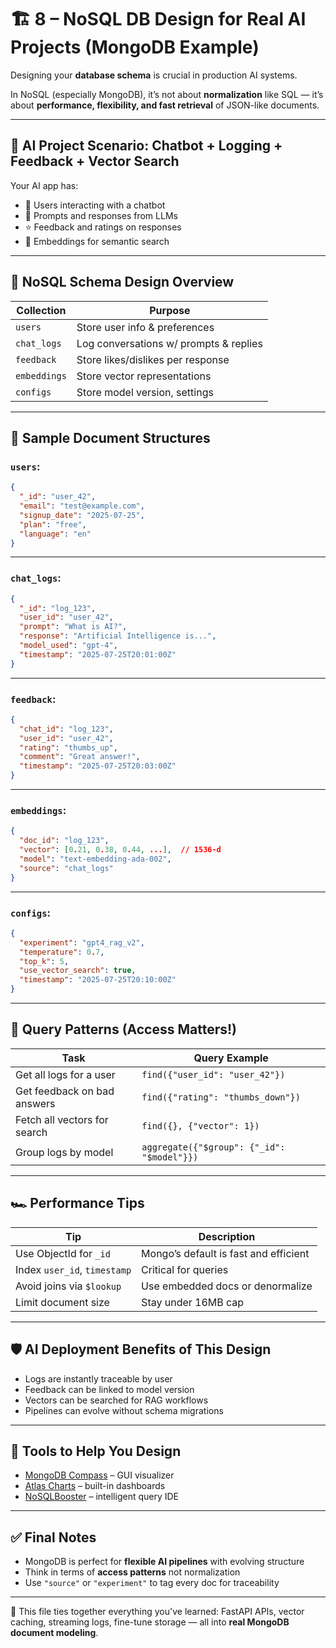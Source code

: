 
# 🏗️ 8 – NoSQL DB Design for Real AI Projects (MongoDB Example)

Designing your **database schema** is crucial in production AI systems.

In NoSQL (especially MongoDB), it’s not about **normalization** like SQL — it’s about **performance, flexibility, and fast retrieval** of JSON-like documents.

---

## 🧩 AI Project Scenario: Chatbot + Logging + Feedback + Vector Search

Your AI app has:

- 👤 Users interacting with a chatbot
- 💬 Prompts and responses from LLMs
- ⭐ Feedback and ratings on responses
- 🧠 Embeddings for semantic search

---

## 🧱 NoSQL Schema Design Overview

| Collection         | Purpose                            |
|--------------------|-------------------------------------|
| `users`            | Store user info & preferences       |
| `chat_logs`        | Log conversations w/ prompts & replies |
| `feedback`         | Store likes/dislikes per response   |
| `embeddings`       | Store vector representations        |
| `configs`          | Store model version, settings       |

---

## 📄 Sample Document Structures

### `users`:

```json
{
  "_id": "user_42",
  "email": "test@example.com",
  "signup_date": "2025-07-25",
  "plan": "free",
  "language": "en"
}
```

---

### `chat_logs`:

```json
{
  "_id": "log_123",
  "user_id": "user_42",
  "prompt": "What is AI?",
  "response": "Artificial Intelligence is...",
  "model_used": "gpt-4",
  "timestamp": "2025-07-25T20:01:00Z"
}
```

---

### `feedback`:

```json
{
  "chat_id": "log_123",
  "user_id": "user_42",
  "rating": "thumbs_up",
  "comment": "Great answer!",
  "timestamp": "2025-07-25T20:03:00Z"
}
```

---

### `embeddings`:

```json
{
  "doc_id": "log_123",
  "vector": [0.21, 0.38, 0.44, ...],  // 1536-d
  "model": "text-embedding-ada-002",
  "source": "chat_logs"
}
```

---

### `configs`:

```json
{
  "experiment": "gpt4_rag_v2",
  "temperature": 0.7,
  "top_k": 5,
  "use_vector_search": true,
  "timestamp": "2025-07-25T20:10:00Z"
}
```

---

## 🧠 Query Patterns (Access Matters!)

| Task                         | Query Example                              |
|------------------------------|--------------------------------------------|
| Get all logs for a user      | `find({"user_id": "user_42"})`             |
| Get feedback on bad answers  | `find({"rating": "thumbs_down"})`          |
| Fetch all vectors for search | `find({}, {"vector": 1})`                  |
| Group logs by model          | `aggregate({"$group": {"_id": "$model"}})` |

---

## 🏎️ Performance Tips

| Tip                        | Description                            |
|----------------------------|-----------------------------------------|
| Use ObjectId for `_id`     | Mongo’s default is fast and efficient  |
| Index `user_id`, `timestamp` | Critical for queries                  |
| Avoid joins via `$lookup`  | Use embedded docs or denormalize       |
| Limit document size        | Stay under 16MB cap                    |

---

## 🛡️ AI Deployment Benefits of This Design

- Logs are instantly traceable by user
- Feedback can be linked to model version
- Vectors can be searched for RAG workflows
- Pipelines can evolve without schema migrations

---

## 🧰 Tools to Help You Design

- [MongoDB Compass](https://www.mongodb.com/products/compass) – GUI visualizer
- [Atlas Charts](https://www.mongodb.com/atlas/charts) – built-in dashboards
- [NoSQLBooster](https://nosqlbooster.com/) – intelligent query IDE

---

## ✅ Final Notes

- MongoDB is perfect for **flexible AI pipelines** with evolving structure
- Think in terms of **access patterns** not normalization
- Use `"source"` or `"experiment"` to tag every doc for traceability

---

🎯 This file ties together everything you've learned: FastAPI APIs, vector caching, streaming logs, fine-tune storage — all into **real MongoDB document modeling**.